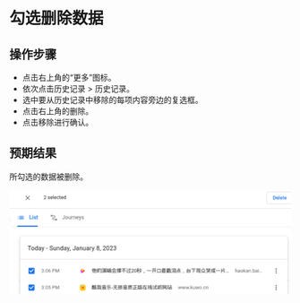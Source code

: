 # 勾选删除数据

## 操作步骤

- 点击右上角的“更多”图标。
- 依次点击历史记录 > 历史记录。
- 选中要从历史记录中移除的每项内容旁边的复选框。
- 点击右上角的删除。
- 点击移除进行确认。

## 预期结果

所勾选的数据被删除。

![勾选删除数据-1](./img/勾选删除数据-1.png)
